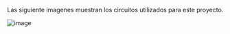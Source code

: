 Las siguiente imagenes muestran los circuitos utilizados para este proyecto.

![image](https://github.com/stevenag1999/Lab3_Taller_ITCR/assets/79070879/27d9f36d-7c36-4860-8862-61441151d62c)


















